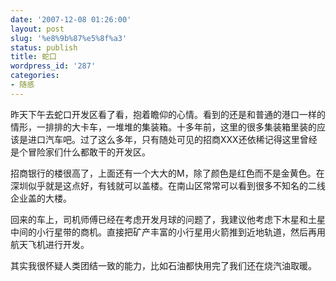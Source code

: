 ```yaml
---
date: '2007-12-08 01:26:00'
layout: post
slug: '%e8%9b%87%e5%8f%a3'
status: publish
title: 蛇口
wordpress_id: '287'
categories:
- 随感
---
```


昨天下午去蛇口开发区看了看，抱着瞻仰的心情。看到的还是和普通的港口一样的情形，一排排的大卡车，一堆堆的集装箱。十多年前，这里的很多集装箱里装的应该是进口汽车吧。过了这么多年，只有随处可见的招商XXX还依稀记得这里曾经是个冒险家们什么都敢干的开发区。

招商银行的楼很高了，上面还有一个大大的M，除了颜色是红色而不是金黄色。在深圳似乎就是这点好，有钱就可以盖楼。在南山区常常可以看到很多不知名的二线企业盖的大楼。

回来的车上，司机师傅已经在考虑开发月球的问题了，我建议他考虑下木星和土星中间的小行星带的商机。直接把矿产丰富的小行星用火箭推到近地轨道，然后再用航天飞机进行开发。

其实我很怀疑人类团结一致的能力，比如石油都快用完了我们还在烧汽油取暖。
